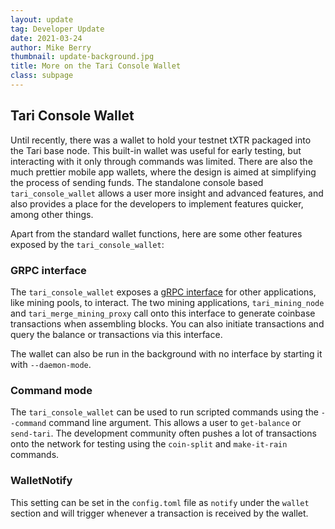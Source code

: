 ```yaml
---
layout: update
tag: Developer Update
date: 2021-03-24
author: Mike Berry
thumbnail: update-background.jpg
title: More on the Tari Console Wallet
class: subpage
---
```


## Tari Console Wallet

Until recently, there was a wallet to hold your testnet tXTR packaged into the Tari base node. This built-in wallet was
useful for early testing, but interacting with it only through commands was limited. There are also the much prettier mobile app wallets, where the design is aimed at simplifying the process of sending funds. The standalone console based `tari_console_wallet` allows a user more insight and advanced
features, and also provides a place for the developers to implement features quicker, among other things.

Apart from the standard wallet functions, here are some other features exposed by the `tari_console_wallet`:

### GRPC interface

The `tari_console_wallet` exposes a [gRPC interface](https://github.com/tari-project/tari/blob/development/applications/tari_app_grpc/proto/wallet.proto) for other applications, like mining pools, to interact. The two mining applications, `tari_mining_node` and `tari_merge_mining_proxy` call onto this interface to generate coinbase transactions when assembling blocks. You can also initiate transactions and query the balance or transactions via this interface.

The wallet can also be run in the background with no interface by starting it with `--daemon-mode`.

### Command mode

The `tari_console_wallet` can be used to run scripted commands using the `--command` command line argument. This allows a user to `get-balance` or `send-tari`. The development community often pushes a lot of transactions onto the network for testing using the `coin-split` and `make-it-rain` commands.

### WalletNotify

This setting can be set in the `config.toml` file as `notify` under the `wallet` section and will trigger whenever a transaction is received by the wallet.

